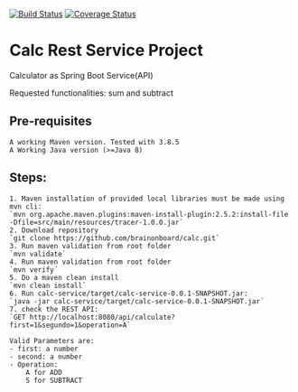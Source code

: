 
[![Build Status](https://travis-ci.org/e-ucm/rage-analytics-realtime.svg?branch=main)](https://travis-ci.org/e-ucm/rage-analytics-realtime) [![Coverage Status](https://coveralls.io/repos/github/brainonboard/calc/badge.svg?branch=master)](https://coveralls.io/github/brainonboard/calc?branch=main)

# Calc Rest Service Project

Calculator as Spring Boot Service(API)

Requested functionalities: sum and subtract

## Pre-requisites
	A working Maven version. Tested with 3.8.5
	A Working Java version (>=Java 8)


## Steps:
	1. Maven installation of provided local libraries must be made using mvn cli:
	`mvn org.apache.maven.plugins:maven-install-plugin:2.5.2:install-file -Dfile=src/main/resources/tracer-1.0.0.jar`
	2. Download repository
	`git clone https://github.com/brainonboard/calc.git`
	3. Run maven validation from root folder
	`mvn validate`
	4. Run maven validation from root folder
	`mvn verify´
	5. Do a maven clean install
	`mvn clean install`
	6. Run calc-service/target/calc-service-0.0.1-SNAPSHOT.jar: 
	`java -jar calc-service/target/calc-service-0.0.1-SNAPSHOT.jar´
	7. check the REST API:
	`GET http://localhost:8080/api/calculate?first=1&segundo=1&operation=A`
	
	Valid Parameters are:
	- first: a number
	- second: a number
	- Operation:
		A for ADD 
		S for SUBTRACT
